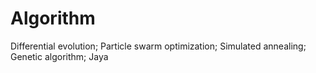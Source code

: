 # Algorithm
 Differential evolution; Particle swarm optimization; Simulated annealing; Genetic algorithm; Jaya  

